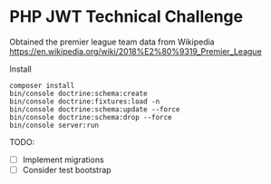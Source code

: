 # PHP JWT Technical Challenge

Obtained the premier league team data from Wikipedia https://en.wikipedia.org/wiki/2018%E2%80%9319_Premier_League

Install

```
composer install
bin/console doctrine:schema:create
bin/console doctrine:fixtures:load -n
bin/console doctrine:schema:update --force
bin/console doctrine:schema:drop --force
bin/console server:run

```

TODO:
- [ ] Implement migrations
- [ ] Consider test bootstrap

